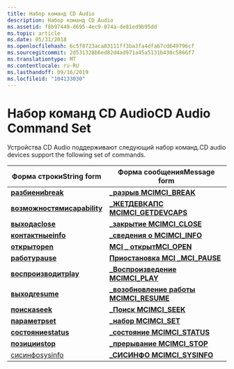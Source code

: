 ```yaml
---
title: Набор команд CD Audio
description: Набор команд CD Audio
ms.assetid: f8b97449-d695-4ec9-874a-de81ed9b95dd
ms.topic: article
ms.date: 05/31/2018
ms.openlocfilehash: 6c5f8723aca83111ff3ba3fa4dfa67cd649796cf
ms.sourcegitcommit: 2d531328b6ed82d4ad971a45a5131b430c5866f7
ms.translationtype: MT
ms.contentlocale: ru-RU
ms.lasthandoff: 09/16/2019
ms.locfileid: "104133030"
---
```

# <a name="cd-audio-command-set"></a><span data-ttu-id="3dcac-103">Набор команд CD Audio</span><span class="sxs-lookup"><span data-stu-id="3dcac-103">CD Audio Command Set</span></span>

<span data-ttu-id="3dcac-104">Устройства CD Audio поддерживают следующий набор команд.</span><span class="sxs-lookup"><span data-stu-id="3dcac-104">CD audio devices support the following set of commands.</span></span>



| <span data-ttu-id="3dcac-105">Форма строки</span><span class="sxs-lookup"><span data-stu-id="3dcac-105">String form</span></span>                      | <span data-ttu-id="3dcac-106">Форма сообщения</span><span class="sxs-lookup"><span data-stu-id="3dcac-106">Message form</span></span>                              |
|----------------------------------|-------------------------------------------|
| [<span data-ttu-id="3dcac-107">**разбиени**</span><span class="sxs-lookup"><span data-stu-id="3dcac-107">**break**</span></span>](break.md)           | [<span data-ttu-id="3dcac-108">**\_разрыв MCI**</span><span class="sxs-lookup"><span data-stu-id="3dcac-108">**MCI\_BREAK**</span></span>](mci-break.md)           |
| [<span data-ttu-id="3dcac-109">**возможностями**</span><span class="sxs-lookup"><span data-stu-id="3dcac-109">**capability**</span></span>](capability.md) | [<span data-ttu-id="3dcac-110">**\_ЖЕТДЕВКАПС MCI**</span><span class="sxs-lookup"><span data-stu-id="3dcac-110">**MCI\_GETDEVCAPS**</span></span>](mci-getdevcaps.md) |
| [<span data-ttu-id="3dcac-111">**выхода**</span><span class="sxs-lookup"><span data-stu-id="3dcac-111">**close**</span></span>](close.md)           | [<span data-ttu-id="3dcac-112">**\_закрытие MCI**</span><span class="sxs-lookup"><span data-stu-id="3dcac-112">**MCI\_CLOSE**</span></span>](mci-close.md)           |
| [<span data-ttu-id="3dcac-113">**контактные**</span><span class="sxs-lookup"><span data-stu-id="3dcac-113">**info**</span></span>](info.md)             | [<span data-ttu-id="3dcac-114">**\_сведения о MCI**</span><span class="sxs-lookup"><span data-stu-id="3dcac-114">**MCI\_INFO**</span></span>](mci-info.md)             |
| [<span data-ttu-id="3dcac-115">**открыт**</span><span class="sxs-lookup"><span data-stu-id="3dcac-115">**open**</span></span>](open.md)             | [<span data-ttu-id="3dcac-116">**MCI \_ открыт**</span><span class="sxs-lookup"><span data-stu-id="3dcac-116">**MCI\_OPEN**</span></span>](mci-open.md)             |
| [<span data-ttu-id="3dcac-117">**работу**</span><span class="sxs-lookup"><span data-stu-id="3dcac-117">**pause**</span></span>](pause.md)           | [<span data-ttu-id="3dcac-118">**Приостановка MCI \_**</span><span class="sxs-lookup"><span data-stu-id="3dcac-118">**MCI\_PAUSE**</span></span>](mci-pause.md)           |
| [<span data-ttu-id="3dcac-119">**воспроизводит**</span><span class="sxs-lookup"><span data-stu-id="3dcac-119">**play**</span></span>](play.md)             | [<span data-ttu-id="3dcac-120">**\_Воспроизведение MCI**</span><span class="sxs-lookup"><span data-stu-id="3dcac-120">**MCI\_PLAY**</span></span>](mci-play.md)             |
| [<span data-ttu-id="3dcac-121">**выход**</span><span class="sxs-lookup"><span data-stu-id="3dcac-121">**resume**</span></span>](resume.md)         | [<span data-ttu-id="3dcac-122">**\_возобновление работы MCI**</span><span class="sxs-lookup"><span data-stu-id="3dcac-122">**MCI\_RESUME**</span></span>](mci-resume.md)         |
| [<span data-ttu-id="3dcac-123">**поиска**</span><span class="sxs-lookup"><span data-stu-id="3dcac-123">**seek**</span></span>](seek.md)             | [<span data-ttu-id="3dcac-124">**\_Поиск MCI**</span><span class="sxs-lookup"><span data-stu-id="3dcac-124">**MCI\_SEEK**</span></span>](mci-seek.md)             |
| [<span data-ttu-id="3dcac-125">**параметр**</span><span class="sxs-lookup"><span data-stu-id="3dcac-125">**set**</span></span>](set.md)               | [<span data-ttu-id="3dcac-126">**\_набор MCI**</span><span class="sxs-lookup"><span data-stu-id="3dcac-126">**MCI\_SET**</span></span>](mci-set.md)               |
| [<span data-ttu-id="3dcac-127">**состояние**</span><span class="sxs-lookup"><span data-stu-id="3dcac-127">**status**</span></span>](status.md)         | [<span data-ttu-id="3dcac-128">**\_состояние MCI**</span><span class="sxs-lookup"><span data-stu-id="3dcac-128">**MCI\_STATUS**</span></span>](mci-status.md)         |
| [<span data-ttu-id="3dcac-129">**позиции**</span><span class="sxs-lookup"><span data-stu-id="3dcac-129">**stop**</span></span>](stop.md)             | [<span data-ttu-id="3dcac-130">**\_прерывание MCI**</span><span class="sxs-lookup"><span data-stu-id="3dcac-130">**MCI\_STOP**</span></span>](mci-stop.md)             |
| [<span data-ttu-id="3dcac-131">сисинфо</span><span class="sxs-lookup"><span data-stu-id="3dcac-131">sysinfo</span></span>](sysinfo.md)           | [<span data-ttu-id="3dcac-132">**\_СИСИНФО MCI**</span><span class="sxs-lookup"><span data-stu-id="3dcac-132">**MCI\_SYSINFO**</span></span>](mci-sysinfo.md)       |



 

 

 




